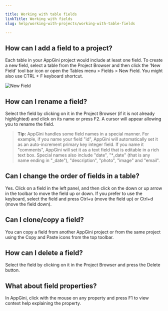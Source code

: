 ```yaml
---

title: Working with table fields
linkTitle: Working with fields
slug: help/working-with-projects/working-with-table-fields

---
```


## How can I add a field to a project?

Each table in your AppGini project would include at least one field. To create a new field, select a table from the Project Browser and then click the 'New Field' tool bar icon or open the Tables menu > Fields > New Field. You might also use CTRL + F keyboard shortcut.

![New Field](https://cdn.bigprof.com/appgini-desktop/help/appgini-new-field.png)

## How can I rename a field?

Select the field by clicking on it in the Project Browser (if it is not already highlighted) and click on its name or press F2. A cursor will appear allowing you to rename the field.

> **Tip:** AppGini handles some field names in a special manner. For example, if you name your field "id", AppGini will automatically set it as an auto-increment primary key integer field. If you name it "comments", AppGini will set it as a text field that is editable in a rich text box. Special names also include "date", "*_date" (that is any name ending in "_date"), "description", "photo", "image" and "email".

## Can I change the order of fields in a table?

Yes. Click on a field in the left panel, and then click on the down or up arrow in the toolbar to move the field up or down. If you prefer to use the keyboard, select the field and press Ctrl+u (move the field up) or Ctrl+d (move the field down).

## Can I clone/copy a field?

You can copy a field from another AppGini project or from the same project using the Copy and Paste icons from the top toolbar.

## How can I delete a field?

Select the field by clicking on it in the Project Browser and press the Delete button.

## What about field properties?

In AppGini, click with the mouse on any property and press F1 to view context help explaining the property.
